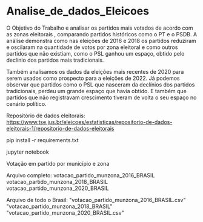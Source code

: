 # Analise_de_dados_Eleicoes
 O Objetivo do Trabalho e analisar os partidos mais votados de acordo com as zonas eleitorais , comparando partidos históricos como o PT e o PSDB.
 A análise demonstra como nas  eleições de 2016 e 2018 os partidos reduziram e oscilaram na quantidade de votos por zona eleitoral e como outros partidos que não existiam, como o PSL ganhou um espaço, obtido pelo declínio dos partidos mais tradicionais. <p>Também analisamos os dados da eleições mais recentes de 2020 para serem usados como prospecto para a eleições de 2022. Já podemos observar que partidos como o PSL que nasceram da declínios dos partidos tradicionais, perdeu um grande espaço que havia obtido. E também que partidos que não registravam crescimento  tiveram de volta o seu espaço no cenário político. <p>
 
Repositório de dados eleitorais: https://www.tse.jus.br/eleicoes/estatisticas/repositorio-de-dados-eleitorais-1/repositorio-de-dados-eleitorais

pip install -r requirements.txt

jupyter notebook

Votação em partido por município e zona 

Arquivo completo: 
votacao_partido_munzona_2016_BRASIL
votacao_partido_munzona_2018_BRASIL
votacao_partido_munzona_2020_BRASIL

Arquivo de todo o Brasil: "votacao_partido_munzona_2016_BRASIL.csv"
"votacao_partido_munzona_2018_BRASIL"
"votacao_partido_munzona_2020_BRASIL.csv"
